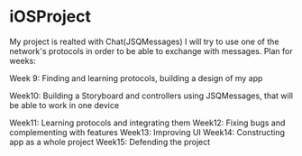 # iOSProject
My project is realted with Chat(JSQMessages)
I will try to use one of the network's protocols in order to be able to exchange with messages.
Plan for weeks:

Week 9: Finding and learning protocols, building a design of my app

Week10: Building a Storyboard and controllers using JSQMessages, that will be able to work in one device

Week11: Learning protocols and integrating them
Week12: Fixing bugs and complementing with features 
Week13: Improving UI
Week14: Constructing app as a whole project
Week15: Defending the project 
